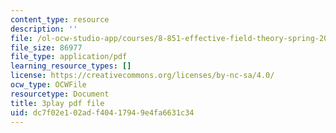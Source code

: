 ```yaml
---
content_type: resource
description: ''
file: /ol-ocw-studio-app/courses/8-851-effective-field-theory-spring-2013/dc7f02e102adf40417949e4fa6631c34_zr3wuh3fWRw.pdf
file_size: 86977
file_type: application/pdf
learning_resource_types: []
license: https://creativecommons.org/licenses/by-nc-sa/4.0/
ocw_type: OCWFile
resourcetype: Document
title: 3play pdf file
uid: dc7f02e1-02ad-f404-1794-9e4fa6631c34
---
```

